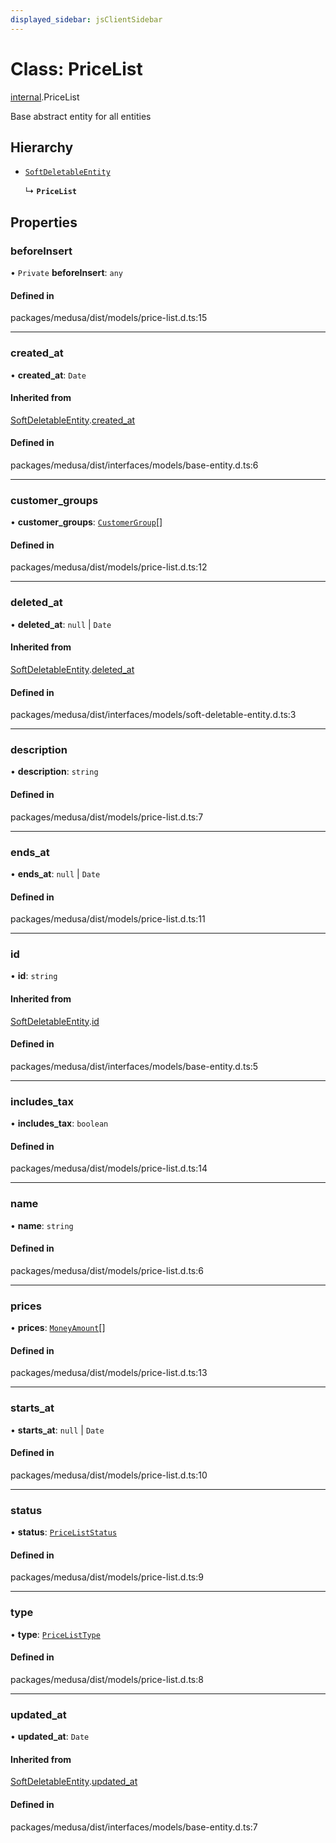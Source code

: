 ```yaml
---
displayed_sidebar: jsClientSidebar
---
```


# Class: PriceList

[internal](../modules/internal-3.md).PriceList

Base abstract entity for all entities

## Hierarchy

- [`SoftDeletableEntity`](internal-1.SoftDeletableEntity.md)

  ↳ **`PriceList`**

## Properties

### beforeInsert

• `Private` **beforeInsert**: `any`

#### Defined in

packages/medusa/dist/models/price-list.d.ts:15

___

### created\_at

• **created\_at**: `Date`

#### Inherited from

[SoftDeletableEntity](internal-1.SoftDeletableEntity.md).[created_at](internal-1.SoftDeletableEntity.md#created_at)

#### Defined in

packages/medusa/dist/interfaces/models/base-entity.d.ts:6

___

### customer\_groups

• **customer\_groups**: [`CustomerGroup`](internal-3.CustomerGroup.md)[]

#### Defined in

packages/medusa/dist/models/price-list.d.ts:12

___

### deleted\_at

• **deleted\_at**: ``null`` \| `Date`

#### Inherited from

[SoftDeletableEntity](internal-1.SoftDeletableEntity.md).[deleted_at](internal-1.SoftDeletableEntity.md#deleted_at)

#### Defined in

packages/medusa/dist/interfaces/models/soft-deletable-entity.d.ts:3

___

### description

• **description**: `string`

#### Defined in

packages/medusa/dist/models/price-list.d.ts:7

___

### ends\_at

• **ends\_at**: ``null`` \| `Date`

#### Defined in

packages/medusa/dist/models/price-list.d.ts:11

___

### id

• **id**: `string`

#### Inherited from

[SoftDeletableEntity](internal-1.SoftDeletableEntity.md).[id](internal-1.SoftDeletableEntity.md#id)

#### Defined in

packages/medusa/dist/interfaces/models/base-entity.d.ts:5

___

### includes\_tax

• **includes\_tax**: `boolean`

#### Defined in

packages/medusa/dist/models/price-list.d.ts:14

___

### name

• **name**: `string`

#### Defined in

packages/medusa/dist/models/price-list.d.ts:6

___

### prices

• **prices**: [`MoneyAmount`](internal-3.MoneyAmount.md)[]

#### Defined in

packages/medusa/dist/models/price-list.d.ts:13

___

### starts\_at

• **starts\_at**: ``null`` \| `Date`

#### Defined in

packages/medusa/dist/models/price-list.d.ts:10

___

### status

• **status**: [`PriceListStatus`](../enums/internal-3.PriceListStatus.md)

#### Defined in

packages/medusa/dist/models/price-list.d.ts:9

___

### type

• **type**: [`PriceListType`](../enums/internal-3.PriceListType.md)

#### Defined in

packages/medusa/dist/models/price-list.d.ts:8

___

### updated\_at

• **updated\_at**: `Date`

#### Inherited from

[SoftDeletableEntity](internal-1.SoftDeletableEntity.md).[updated_at](internal-1.SoftDeletableEntity.md#updated_at)

#### Defined in

packages/medusa/dist/interfaces/models/base-entity.d.ts:7
